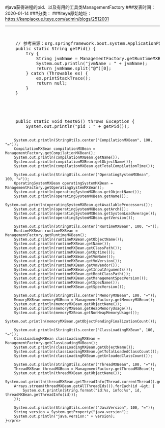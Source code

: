 #java获得进程的pid、以及有用的工具类ManagementFactory
###发表时间：2020-01-14
###分类：
###iteye原始地址：<a href="https://kanpiaoxue.iteye.com/admin/blogs/2512001" target="_blank">https://kanpiaoxue.iteye.com/admin/blogs/2512001</a>

---

<div class="iteye-blog-content-contain" style="font-size: 14px;"> 
 <p>&nbsp;</p> 
 <pre name="code" class="java">    // 参考来源：org.springframework.boot.system.ApplicationPid.java#getPid()
    public static String getPid() {
        try {
            String jvmName = ManagementFactory.getRuntimeMXBean().getName();
            System.out.println("jvmName : " + jvmName);
            return jvmName.split("@")[0];
        } catch (Throwable ex) {
            ex.printStackTrace();
            return null;
        }
    }</pre> 
 <p>&nbsp;</p> 
 <p>&nbsp;</p> 
 <pre name="code" class="java">    public static void test05() throws Exception {
        System.out.println("pid : " + getPid());

        System.out.println(StringUtils.center("CompilationMXBean", 100, "="));
        CompilationMXBean compilationMXBean = ManagementFactory.getCompilationMXBean();
        System.out.println(compilationMXBean.getName());
        System.out.println(compilationMXBean.getObjectName());
        System.out.println(compilationMXBean.getTotalCompilationTime());

        System.out.println(StringUtils.center("OperatingSystemMXBean", 100, "="));
        OperatingSystemMXBean operatingSystemMXBean = ManagementFactory.getOperatingSystemMXBean();
        System.out.println(operatingSystemMXBean.getObjectName());
        System.out.println(operatingSystemMXBean.getName());
        System.out.println(operatingSystemMXBean.getAvailableProcessors());
        System.out.println(operatingSystemMXBean.getArch());
        System.out.println(operatingSystemMXBean.getSystemLoadAverage());
        System.out.println(operatingSystemMXBean.getVersion());

        System.out.println(StringUtils.center("RuntimeMXBean", 100, "="));
        RuntimeMXBean runtimeMXBean = ManagementFactory.getRuntimeMXBean();
        System.out.println(runtimeMXBean.getObjectName());
        System.out.println(runtimeMXBean.getName());
        System.out.println(runtimeMXBean.getClassPath());
        System.out.println(runtimeMXBean.getUptime());
        System.out.println(runtimeMXBean.getVmName());
        System.out.println(runtimeMXBean.getVmVersion());
        System.out.println(runtimeMXBean.getVmVendor());
        System.out.println(runtimeMXBean.getInputArguments());
        System.out.println(runtimeMXBean.getBootClassPath());
        System.out.println(runtimeMXBean.getManagementSpecVersion());
        System.out.println(runtimeMXBean.getSpecName());
        System.out.println(runtimeMXBean.getSpecVersion());

        System.out.println(StringUtils.center("MemoryMXBean", 100, "="));
        MemoryMXBean memoryMXBean = ManagementFactory.getMemoryMXBean();
        System.out.println(memoryMXBean.getObjectName());
        System.out.println(memoryMXBean.getHeapMemoryUsage());
        System.out.println(memoryMXBean.getNonHeapMemoryUsage());
        System.out.println(memoryMXBean.getObjectPendingFinalizationCount());

        System.out.println(StringUtils.center("ClassLoadingMXBean", 100, "="));
        ClassLoadingMXBean classLoadingMXBean = ManagementFactory.getClassLoadingMXBean();
        System.out.println(classLoadingMXBean.getObjectName());
        System.out.println(classLoadingMXBean.getTotalLoadedClassCount());
        System.out.println(classLoadingMXBean.getUnloadedClassCount());

        System.out.println(StringUtils.center("ThreadMXBean", 100, "="));
        ThreadMXBean threadMXBean = ManagementFactory.getThreadMXBean();
        System.out.println(threadMXBean.getObjectName());
        System.out.println(threadMXBean.getThreadInfo(Thread.currentThread().getId()));
        Arrays.stream(threadMXBean.getAllThreadIds()).forEach(id -&gt; {
            System.out.println(String.format("id:%s, info:%s", id, threadMXBean.getThreadInfo(id)));
        });

        System.out.println(StringUtils.center("JavaVersion", 100, "="));
        String version = System.getProperty("java.version");
        System.out.println("java.version:" + version);
    }</pre> 
 <p>&nbsp;</p> 
 <p>&nbsp;</p> 
</div>